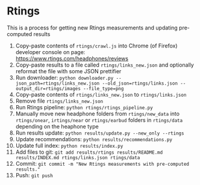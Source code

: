 # Rtings
This is a process for getting new Rtings measurements and updating pre-computed results

1. Copy-paste contents of `rtings/crawl.js` into Chrome (of Firefox) developer console on page:
https://www.rtings.com/headphones/reviews
2. Copy-paste results to a file called `rtings/links_new.json` and optionally reformat the file with some JSON prettifier
3. Run downloader: `python downloader.py --json_path=rtings/links_new.json --old_json=rtings/links.json --output_dir=rtings/images --file_type=png`
4. Copy-paste contents of `rtings/links_new.json` to `rtings/links.json`
5. Remove file `rtings/links_new.json`
6. Run Rtings pipeline: `python rtings/rtings_pipeline.py`
7. Manually move new headphone folders from `rtings/new_data` into `rtings/onear`, `irtings/near` or `rtings/earbud`
folders in `rtings/data` depending on the heaphone type
8. Run results update: `python results/update.py --new_only --rtings`
9. Update recommendations: `python results/recommendations.py`
10. Update full index: `python results/index.py`
11. Add files to git: `git add results/rtings results/README.md results/INDEX.md rtings/links.json rtings/data`
12. Commit: `git commit -m "New Rtings measurements with pre-computed results."`
13. Push: `git push`
